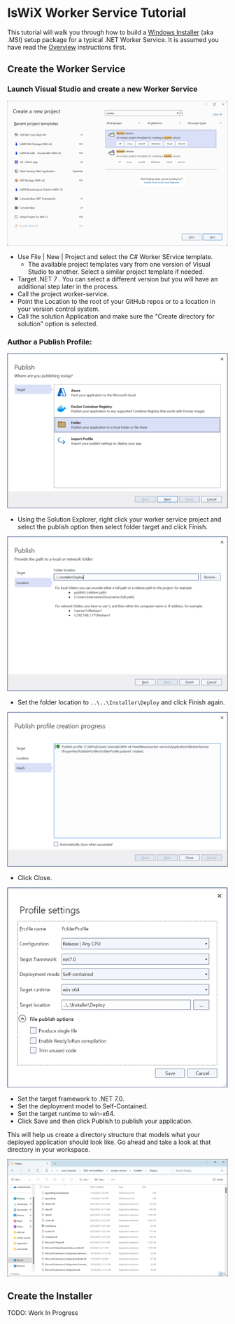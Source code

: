 # IsWiX Worker Service Tutorial

This tutorial will walk you through how to build a [Windows Installer](https://msdn.microsoft.com/en-us/library/windows/desktop/cc185688(v=vs.85).aspx) (aka .MSI) setup package for a typical .NET Worker Service.  It is assumed you have read the [Overview](https://github.com/iswix-llc/iswix-tutorials) instructions first.

## Create the Worker Service

### Launch Visual Studio and create a new Worker Service

![Application New Project](/Images/worker-service/appproject1.png)

* Use File | New | Project and select the C# Worker SErvice template.
  * The available project templates vary from one version of Visual Studio to another.  Select a similar project template if needed.
* Target .NET 7   . You can select a different version but you will have an additional step later in the process.
* Call the project worker-service.  
* Point the Location to the root of your GitHub repos or to a location in your version control system.
* Call the solution Application and make sure the "Create directory for solution" option is selected.

### Author a Publish Profile:
![test](/Images/worker-service/apppublish1.png)

* Using the Solution Explorer, right click your worker service project and select the publish option then select folder target and click Finish.

![test](/Images/worker-service/apppublish2.png)

* Set the folder location to `..\..\Installer\Deploy` and click Finish again.

![test](/Images/worker-service/apppublish3.png)

* Click Close.

![test](/Images/worker-service/apppublish4.png)

* Set the target framework to .NET 7.0.
* Set the deployment model to Self-Contained.
* Set the target runtime to win-x64.
* Click Save and then click Publish to publish your application.

This will help us create a directory structure that models what your deployed application should look like.  Go ahead and take a look at that directory in your workspace.

![test](/Images/worker-service/apppublish5.png)

## Create the Installer

TODO: Work In Progress
